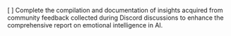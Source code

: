 [ ] Complete the compilation and documentation of insights acquired from community feedback collected during Discord discussions to enhance the comprehensive report on emotional intelligence in AI.